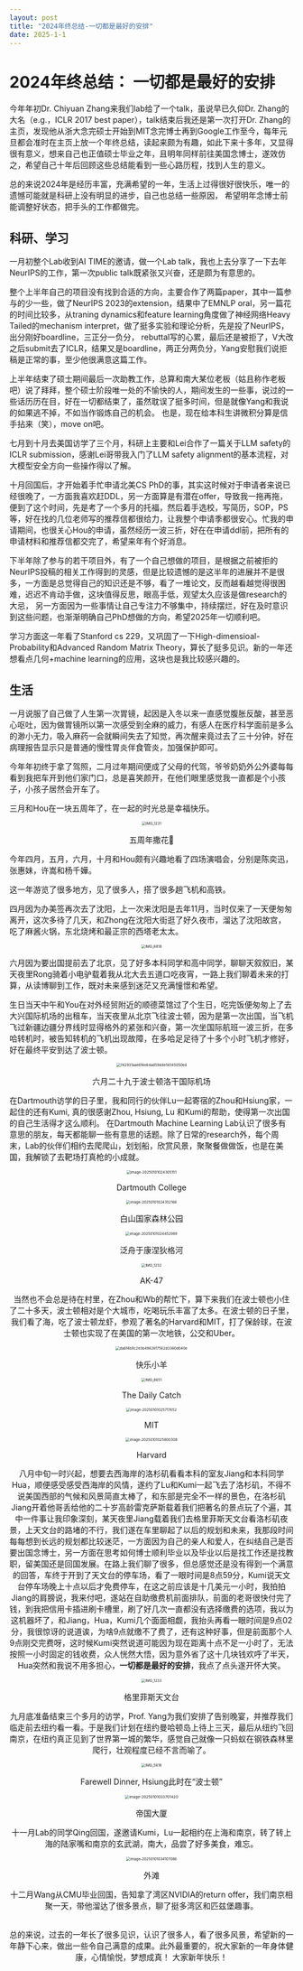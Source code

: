 ```yaml
---
layout: post
title: "2024年终总结-一切都是最好的安排"
date: 2025-1-1
---
```


# 			2024年终总结： 一切都是最好的安排

今年年初Dr. Chiyuan Zhang来我们lab给了一个talk，虽说早已久仰Dr. Zhang的大名（e.g.，ICLR 2017 best paper），talk结束后我还是第一次打开Dr. Zhang的主页，发现他从浙大念完硕士开始到MIT念完博士再到Google工作至今，每年元旦都会准时在主页上放一个年终总结，读起来颇为有趣，如此下来十多年，又显得很有意义，想来自己也正值硕士毕业之年，且明年同样前往美国念博士，遂效仿之，希望自己十年后回顾这些总结能看到一些心路历程，找到人生的意义。

总的来说2024年是经历丰富，充满希望的一年，生活上过得很好很快乐，唯一的遗憾可能就是科研上没有明显的进步，自己也总结一些原因， 希望明年念博士前能调整好状态，把手头的工作都做完。

## 科研、学习

一月初整个Lab收到AI TIME的邀请，做一个Lab talk，我也上去分享了一下去年NeurIPS的工作，第一次public talk既紧张又兴奋，还是颇为有意思的。

整个上半年自己的项目没有找到合适的方向，主要合作了两篇paper，其中一篇参与的少一些，做了NeurIPS 2023的extension，结果中了EMNLP oral，另一篇花的时间比较多，从traning dynamics和feature learning角度做了神经网络Heavy Tailed的mechanism interpret，做了挺多实验和理论分析，先是投了NeurIPS，出分刚好boardline，三正分一负分， rebuttal写的心累，最后还是被拒了，V大改之后submit去了ICLR，结果又是boardline，两正分两负分，Yang安慰我们说拒稿是正常的事，至少他很满意这篇工作。

上半年结束了硕士期间最后一次助教工作，总算和南大某位老板（姑且称作老板吧）说了拜拜，整个硕士阶段唯一处的不愉快的人，期间发生的一些事，说过的一些话历历在目，好在一切都结束了，虽然耽误了挺多时间，但是就像Yang和我说的如果逃不掉，不如当作锻炼自己的机会。 也是，现在给本科生讲微积分算是信手拈来（笑），move on吧。

七月到十月去美国访学了三个月，科研上主要和Lei合作了一篇关于LLM safety的ICLR submission，感谢Lei哥带我入门了LLM safety alignment的基本流程，对大模型安全方向一些操作得以了解。

十月回国后，才开始着手忙申请北美CS PhD的事，其实这时候对于申请者来说已经很晚了，一方面我喜欢赶DDL，另一方面算是有潜在offer，导致我一拖再拖，便到了这个时间，先是考了一个多月的托福，然后着手选校，写简历，SOP，PS等，好在找的几位老师写的推荐信都很给力，让我整个申请季都很安心。忙我的申请期间，也很关心Hou的申请，虽然经历一波三折，好在在申请ddl前，把所有的申请材料和推荐信都交完了，希望来年有个好消息。

下半年除了参与的若干项目外，有了一个自己想做的项目，是根据之前被拒的NeurIPS投稿的相关工作得到的灵感，但是比较遗憾的是这半年的进展并不是很多，一方面是总觉得自己的知识还是不够，看了一堆论文，反而越看越觉得很困难，迟迟不肯动手做，这块值得反思，眼高手低，观望太久应该是做research的大忌， 另一方面因为一些事情让自己专注力不够集中，持续摆烂，好在及时意识到这些问题，也渐渐明确自己PhD想做的方向，希望2025年一切顺利吧。

学习方面这一年看了Stanford cs 229，又巩固了一下High-dimensioal-Probability和Advanced Random Matrix Theory，算长了挺多见识。新的一年还想看点几何+machine learning的应用，这块也是我比较感兴趣的。

## 生活

一月说服了自己做了人生第一次胃镜，起因是入冬以来一直感觉腹胀反酸，甚至恶心呕吐，因为做胃镜所以第一次感受到全麻的威力，有感人在医疗科学面前是多么的渺小无力，吸入麻药一会就瞬间失去了知觉，再次醒来竟过去了三十分钟，好在病理报告显示只是普通的慢性胃炎伴食管炎，加强保护即可。

今年年初终于拿了驾照，二月过年期间便成了父母的代驾，爷爷奶奶外公外婆每每看到我把车开到他们家门口，总是喜笑颜开，在他们眼里感觉我一直都是个小孩子，小孩子居然会开车了。

三月和Hou在一块五周年了，在一起的时光总是幸福快乐。

<div style="text-align: center;">

<img src="/images/IMG_1231.JPG" alt="IMG_1231" style="zoom: 45%;" />
</div>

<center><p> 五周年撒花🎉 </p></center> 

今年四月，五月，六月，十月和Hou颇有兴趣地看了四场演唱会，分别是陈奕迅，张惠妹，许嵩和杨千嬅。

这一年游览了很多地方，见了很多人，搭了很多趟飞机和高铁。

四月因为办美签再次去了沈阳，上一次来沈阳是去年11月，当时仅来了一天便匆匆离开，这次多待了几天，和Zhong在沈阳大街逛了好久夜市，溜达了沈阳故宫，吃了麻酱火锅，东北烧烤和最正宗的西塔老太太。
<div style="text-align: center;">

<img src="/images/IMG_6818.JPG" alt="IMG_6818" style="zoom:45%;" />
</div>

六月因为要出国提前去了北京，见了好多本科同学和高中同学，聊聊天叙叙旧，某天夜里Rong骑着小电驴载着我从北大去五道口吃夜宵，一路上我们聊着未来的打算，从读博聊到工作，既对未来感到迷茫又充满憧憬和希望。

生日当天中午和You在对外经贸附近的顺德菜馆过了个生日，吃完饭便匆匆上了去大兴国际机场的出租车，当天夜里从北京飞往波士顿，因为是第一次出国，当飞机飞过新疆边疆分界线时显得格外的紧张和兴奋，第一次坐国际航班一波三折，在多哈转机时，被告知转机的飞机出现故障，在多哈足足待了十多个小时飞机才修好，好在最终平安到达了波士顿。
<div style="text-align: center;">

<img src="/images/742931aae6f4e64ad59d4e56145050ed.JPG" alt="742931aae6f4e64ad59d4e56145050ed" style="zoom:45%;" />

</div>

<center><p> 六月二十九于波士顿洛干国际机场 </p></center> 

在Dartmouth访学的日子里，我和同行的伙伴Lu一起寄宿的Zhou和Hsiung家，一起住的还有Kumi, 真的很感谢Zhou, Hsiung, Lu 和Kumi的帮助，使得第一次出国的自己生活得才这么顺利。 在Dartmouth Machine Learning Lab认识了很多有意思的朋友，每天都能聊一些有意思的话题。除了日常的research外，每个周末，Lab的伙伴们相约去爬爬山，划划船，欣赏风景，聚聚餐做做饭，也是在美国，我解锁了去靶场打真枪的小成就。
<div style="text-align: center;">

<img src="/images/image-20250101024305151.png" alt="image-20250101024305151" style="zoom:45%;" />
</div>

<center><p> Dartmouth College </p></center> 

<div style="text-align: center;">

<img src="/images/image-20250101024352166.png" alt="image-20250101024352166" style="zoom:45%;" />
</div>

<center><p> 白山国家森林公园</p></center> 

<div style="text-align: center;">

<img src="/images/image-20250101024452989.png" alt="image-20250101024452989" style="zoom:45%;" />

<center><p> 泛舟于康涅狄格河</p></center> 

<div style="text-align: center;">
<img src="/images/IMG_1232.jpg" alt="IMG_1232" style="zoom:45%;" />

<center><p> AK-47</p></center> 

当然也不会总是待在村里，在Zhou和Wb的帮忙下，算下来我们在波士顿也小住了二十多天，波士顿相对是个大城市，吃喝玩乐丰富了太多。在波士顿的日子里，我们看了海，吃了波士顿龙虾，参观了著名的Harvard和MIT，打了保龄球，在波士顿也实现了在美国的第一次地铁，公交和Uber。

<div style="text-align: center;">
  <img src="/images/da6f4b9c2e3b49626f7562d3360d040e.JPG" alt="da6f4b9c2e3b49626f7562d3360d040e" style="zoom:45%;" />

<center><p> 快乐小羊</p></center> 



<div style="text-align: center;">

<img src="/images/IMG_8651.JPG" alt="IMG_8651" style="zoom:45%;" />

<center><p> The Daily Catch</p></center> 

<div style="text-align: center;">

<img src="/images/image-20250101025717652.png" alt="image-20250101025717652" style="zoom:45%;" />

<center><p> MIT</p></center> 

<div style="text-align: center;">

<img src="/images/image-20250101025800308.png" alt="image-20250101025800308" style="zoom:45%;" />

<center><p> Harvard</p></center> 

八月中旬一时兴起，想要去西海岸的洛杉矶看看本科的室友Jiang和本科同学Hua，顺便感受感受西海岸的风情，遂约了Lu和Kumi一起飞去了洛杉矶，不得不说美国西部的气候和风景简直太棒了，和东部是完全不一样的景色，在洛杉矶Jiang开着他哥丢给他的二十岁高龄雷克萨斯载着我们把著名的景点玩了个遍，其中一件事让我印象深刻，某天夜里Jiang载着我们去格里菲斯天文台看洛杉矶夜景，上天文台的路堵的不行，我们遂在车里聊起了以后的规划和未来，我那段时间每每想到长远的规划都比较迷茫，一方面因为自己的亲人和爱人，在纠结自己是否要出国念博士，另一方面在思考如何博士顺利毕业以及毕业以后是找工作还是找教职，留美国还是回国发展。在路上我们聊了很多，但总感觉还是没有得到一个满意的回答，车终于开到了天文台的停车场，看了一眼时间是8点59分，Kumi说天文台停车场晚上十点以后才免费停车，在这之前应该是十几美元一小时，我拍拍Jiang的肩膀说，我来付吧，遂站在自助缴费机前面排队，前面的老哥很快付完了钱，到我把信用卡插进刷卡槽里，刷了好几次一直都没有选择缴费的选项，我以为这机器坏了，和Jiang，Hua，Kumi几个面面相觑，我抬头再看一眼时间是9点02分，我很惊讶的说道诶，为啥9点就缴不了费了，还有这种好事，但是前面那个人9点刚交完费呀，这时候Kumi突然说道可能因为现在距离十点不足一小时了，无法按照一小时固定的钱收费，众人恍然大悟，因为意外省了这十几块钱欢呼了半天，Hua突然和我说不用多担心，**一切都是最好的安排**，我点了点头遂开怀大笑。

<div style="text-align: center;">

<img src="/images/IMG_1233.JPG" alt="IMG_1233" style="zoom:45%;" />

<center><p> 格里菲斯天文台</p></center> 

九月底准备结束三个多月的访学，Prof. Yang为我们安排了告别晚宴，并推荐我们临走前去纽约看一看。于是我们计划在纽约曼哈顿岛上待上三天，最后从纽约飞回南京，在纽约真正见到了世界第一城的繁华，感觉自己就像一只蚂蚁在钢铁森林里爬行，壮观程度已经不言而喻了。

<div style="text-align: center;">

<img src="/images/IMG_5618.PNG" alt="IMG_5618" style="zoom:45%;" />

<center><p> Farewell Dinner, Hsiung此时在“波士顿”</p></center> 

<div style="text-align: center;">

<img src="/images/image-20250101033701420.png" alt="image-20250101033701420" style="zoom:47%;" />

<center><p> 帝国大厦</p></center> 

十一月Lab的同学Qing回国，遂邀请Kumi，Lu一起相约在上海和南京，转了转上海的陆家嘴和南京的玄武湖，南大，品尝了好多美食，难忘。

<div style="text-align: center;">

<img src="/images/image-20250101034107086.png" alt="image-20250101034107086" style="zoom:45%;" />

<center><p> 外滩</p></center> 

十二月Wang从CMU毕业回国，告知拿了湾区NVIDIA的return offer，我们南京相聚一天，带他溜达了很多景点，聊了挺多湾区和匹兹堡趣事。<br><br>





总的来说，过去的一年长了很多见识，认识了很多人，看了很多风景，希望新的一年静下心来，做出一些令自己满意的成果。此外最重要的，祝大家新的一年身体健康，心情愉悦，梦想成真！ 大家新年快乐！
